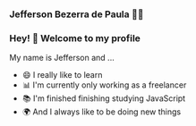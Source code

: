 
### Jefferson Bezerra de Paula :man_technologist:




### Hey! 👋 Welcome to my profile

My name is Jefferson and ...

 - 😄 I really like to learn
 - 📊 I'm currently only working as a freelancer
 - 📚 I'm finished finishing studying JavaScript
 - 🌍 And I always like to be doing new things
